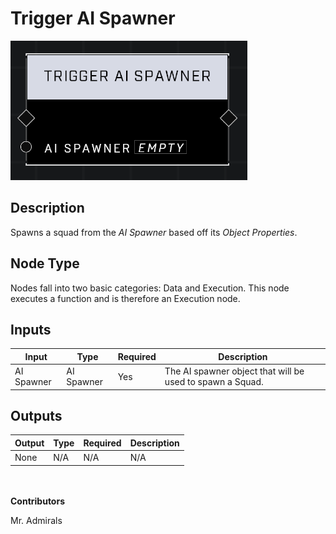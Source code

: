 # Trigger AI Spawner
![alt text](trigger-ai-spawner.png)
## Description
Spawns a squad from the *AI Spawner* based off its *Object Properties*.

## Node Type
Nodes fall into two basic categories: Data and Execution. This node executes a function and is therefore an Execution node.

## Inputs
| Input            | Type             | Required | Description												    |
|------------------|------------------|----------|--------------------------------------------------------------|
| AI Spawner | AI Spawner | Yes | The AI spawner object that will be used to spawn a Squad.  |

## Outputs
| Output            | Type             | Required | Description												    |
|------------------|------------------|----------|--------------------------------------------------------------|
| None | N/A | N/A | N/A |													     |

\
\
**Contributors**

Mr. Admirals